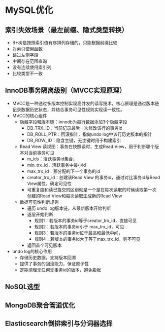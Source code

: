# MySQL优化

## 索引失效场景（最左前缀、隐式类型转换）
- B+树是按照索引值有序排列存储的，只能根据前缀比较
- 对索引使用函数
- 跳过左侧字段
- 中间存在范围查询
- 没有连续使用索引列
- 比较类型不一致

## InnoDB事务隔离级别（MVCC实现原理）
- MVCC是一种通过多版本控制实现高并发的读写技术，核心原理是通过版本链记录数据历史状态，并结合事务可见性规则实现读一致性。
- MVCC的核心组件
  - 隐藏字段和版本链：innodb为每行数据添加3个隐藏字段
    - DB_TRX_ID：当前记录最后一次修改该行的事务id
    - DB_ROLL_PTR：回滚指针，指向undo log中该行历史版本的指针
    - DB_ROW_ID：隐含主键，无主键时用于构建索引
  - Read View 读视图：事务在快照读时，生成Read View，用于判断哪个版本对当前事务可见
    - m_ids：活跃事务id集合，
    - min_trx_id：活跃事务中最小id
    - max_trx_id：预分配的下一个事务的id
    - creator_trx_id：创建该Read View 的事务id，通过对比事务id与Read View属性，确定可见性
    - 可重复度和读已提交的区别就是一个是在每次读取的时候读取第一次创建的Read View和每次读取生成新的Read View
  - 数据可见性判断规则
    - 遍历 undo log版本链，从最新版本开始判断
    - 逐层开始判断
      - 规则1：若版本的事务id等于creator_trx_id，直接可见
      - 规则2：若版本的事务id小于 max_trx_id，可见
      - 规则3：若版本的事务id位于最高和最低中间，
      - 规则4：若版本的事务id大于等于max_trx_id，则不可见
    - 返回首个可见版本
- undo log的核心作用
  - 存储历史数据，支持版本回溯
  - 提供了事务的回滚能力，保证原子性
  - 定期清理无任何无事务id的版本，避免膨胀

## NoSQL选型

## MongoDB聚合管道优化

## Elasticsearch倒排索引与分词器选择